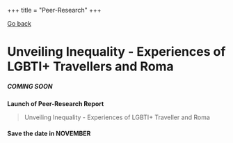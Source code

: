 +++
title = "Peer-Research"
+++

[Go back](/get-support)

# Unveiling Inequality - Experiences of LGBTI+ Travellers and Roma

##### *COMING SOON* 

**Launch of Peer-Research Report** 

> Unveiling Inequality - Experiences of LGBTI+ Traveller and Roma

#### Save the date in NOVEMBER
